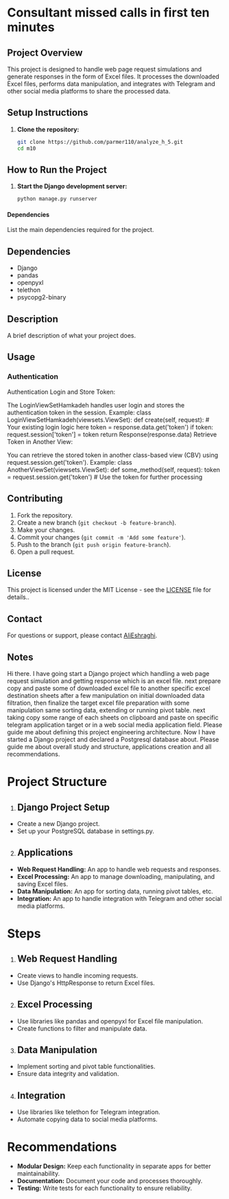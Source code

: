 # Consultant missed calls in first ten minutes

## Project Overview
This project is designed to handle web page request simulations and generate responses in the form of Excel files. It processes the downloaded Excel files, performs data manipulation, and integrates with Telegram and other social media platforms to share the processed data.

## Setup Instructions

1. **Clone the repository:**
   ```sh
   git clone https://github.com/parmer110/analyze_h_5.git
   cd m10

## How to Run the Project

1. **Start the Django development server:**
   ```sh
   python manage.py runserver

#### Dependencies
List the main dependencies required for the project.

## Dependencies

- Django
- pandas
- openpyxl
- telethon
- psycopg2-binary

## Description
A brief description of what your project does.

## Usage
### Authentication
Authentication
Login and Store Token:

The LoginViewSetHamkadeh handles user login and stores the authentication token in the session.
Example:
class LoginViewSetHamkadeh(viewsets.ViewSet):
    def create(self, request):
        # Your existing login logic here
        token = response.data.get('token')
        if token:
            request.session['token'] = token
        return Response(response.data)
Retrieve Token in Another View:

You can retrieve the stored token in another class-based view (CBV) using request.session.get('token').
Example:
class AnotherViewSet(viewsets.ViewSet):
    def some_method(self, request):
        token = request.session.get('token')
        # Use the token for further processing

## Contributing
1. Fork the repository.
2. Create a new branch (`git checkout -b feature-branch`).
3. Make your changes.
4. Commit your changes (`git commit -m 'Add some feature'`).
5. Push to the branch (`git push origin feature-branch`).
6. Open a pull request.

## License
This project is licensed under the MIT License - see the [LICENSE](LICENSE) file for details..

## Contact
For questions or support, please contact [AliEshraghi](mailto:parmer_110@yahoo.com).

## Notes
Hi there.
I have going start a Django project which handling a web page request simulation and getting response which is an excel file.
next prepare copy and paste some of downloaded excel file to another specific excel destination sheets after a few manipulation on initial downloaded data filtration, then finalize the target excel file preparation with some manipulation same sorting data, extending or running pivot table. next taking copy some range of each sheets on clipboard and paste on specific telegram application target or in a web social media application field.
Please guide me about defining this project engineering architecture.
Now I have started a Django project and declared a Postgresql database about.
Please guide me about overall study and structure, applications creation and all recommendations.

# Project Structure
1. ## Django Project Setup
- Create a new Django project.
- Set up your PostgreSQL database in settings.py.

2. ## Applications
- **Web Request Handling:** An app to handle web requests and responses.
- **Excel Processing:** An app to manage downloading, manipulating, and saving Excel files.
- **Data Manipulation:** An app for sorting data, running pivot tables, etc.
- **Integration:** An app to handle integration with Telegram and other social media platforms.

# Steps
1. ## Web Request Handling
- Create views to handle incoming requests.
- Use Django's HttpResponse to return Excel files.

2. ## Excel Processing
- Use libraries like pandas and openpyxl for Excel file manipulation.
- Create functions to filter and manipulate data.

3. ## Data Manipulation
- Implement sorting and pivot table functionalities.
- Ensure data integrity and validation.

4. ## Integration
- Use libraries like telethon for Telegram integration.
- Automate copying data to social media platforms.

# Recommendations
- **Modular Design:** Keep each functionality in separate apps for better maintainability.
- **Documentation:** Document your code and processes thoroughly.
- **Testing:** Write tests for each functionality to ensure reliability.